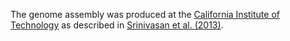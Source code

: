 [//]: # (Created by ./bin/manage_files.pl from ./species/Panagrellus_redivivus/PRJNA186477/Panagrellus_redivivus_PRJNA186477.assembly.html on Thu Jun 11 13:45:11 2020)
The genome assembly was produced at the [California Institute of Technology](https://wormlab.caltech.edu/) as described in [Srinivasan et al. (2013)](http://europepmc.org/abstract/MED/23410827).
